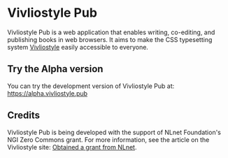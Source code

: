 # Vivliostyle Pub

Vivliostyle Pub is a web application that enables writing, co-editing, and publishing books in web browsers. It aims to make the CSS typesetting system [Vivliostyle](https://vivliostyle.org/) easily accessible to everyone.

## Try the Alpha version

You can try the development version of Vivliostyle Pub at: https://alpha.vivliostyle.pub

## Credits

Vivliostyle Pub is being developed with the support of NLnet Foundation's NGI Zero Commons grant.
For more information, see the article on the Vivliostyle site: [Obtained a grant from NLnet](https://vivliostyle.org/blog/2025/07/07/obtained-a-grant-from-nlnet/).
